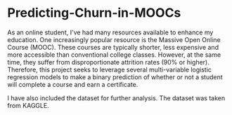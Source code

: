 # Predicting-Churn-in-MOOCs


As an online student, I've had many resources available to enhance my education. One increasingly popular resource is the Massive Open Online Course (MOOC). 
These courses are typically shorter, less expensive and more accessible than conventional college classes. However, at the same time, they suffer from 
disproportionate attrition rates (90% or higher). Therefore, this project seeks to leverage several multi-variable logistic regression models to make a binary 
prediction of whether or not a student will complete a course and earn a certificate.

I have also included the dataset for further analysis.
The dataset was taken from KAGGLE.
